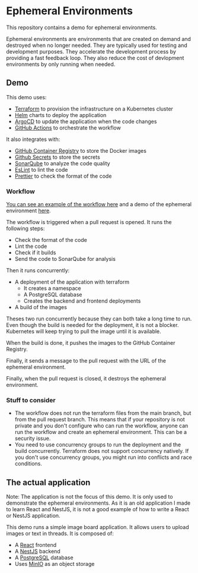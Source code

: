 # Ephemeral Environments

This repository contains a demo for ephemeral environments.

Ephemeral environments are environments that are created on demand and destroyed when no longer needed. They are typically used for testing and development purposes. They accelerate the development process by providing a fast feedback loop. They also reduce the cost of devlopment environments by only running when needed.

## Demo

This demo uses:

- [Terraform](https://www.terraform.io/) to provision the infrastructure on a Kubernetes cluster
- [Helm](https://helm.sh/) charts to deploy the application
- [ArgoCD](https://argoproj.github.io/cd/) to update the application when the code changes
- [GitHub Actions](https://docs.github.com/actions) to orchestrate the workflow

It also integrates with:

- [GitHub Container Registry](https://docs.github.com/packages/working-with-a-github-packages-registry/working-with-the-container-registry) to store the Docker images
- [Github Secrets](https://docs.github.com/actions/security-guides/using-secrets-in-github-actions) to store the secrets
- [SonarQube](https://www.sonarqube.org/) to analyze the code quality
- [EsLint](https://eslint.org/) to lint the code
- [Prettier](https://prettier.io/) to check the format of the code

### Workflow

[You can see an example of the workflow here](https://github.com/mmoreiradj/pilot-image-board/actions/runs/7548649007) and a demo of the ephemeral environment [here](https://github.com/mmoreiradj/pilot-image-board/pull/8).

The workflow is triggered when a pull request is opened. It runs the following steps:

- Check the format of the code
- Lint the code
- Check if it builds
- Send the code to SonarQube for analysis

Then it runs concurrently:

- A deployment of the application with terraform
  - It creates a namespace
  - A PostgreSQL database
  - Creates the backend and frontend deployments
- A build of the images

Theses two run concurrently because they can both take a long time to run. Even though the build is needed for the deployment, it is not a blocker. Kubernetes will keep trying to pull the image until it is available.

When the build is done, it pushes the images to the GitHub Container Registry.

Finally, it sends a message to the pull request with the URL of the ephemeral environment.

Finally, when the pull request is closed, it destroys the ephemeral environment.

### Stuff to consider

- The workflow does not run the terraform files from the main branch, but from the pull request branch. This means that if your repository is not private and you don't configure who can run the workflow, anyone can run the workflow and create an ephemeral environment. This can be a security issue.
- You need to use concurrency groups to run the deployment and the build concurrently. Terraform does not support concurrency natively. If you don't use concurrency groups, you might run into conflicts and race conditions.

## The actual application

Note: The application is not the focus of this demo. It is only used to demonstrate the ephemeral environments. As it is an old application I made to learn React and NestJS, it is not a good example of how to write a React or NestJS application.

This demo runs a simple image board application. It allows users to upload images or text in threads. It is composed of:

- A [React](https://reactjs.org/) frontend
- A [NestJS](https://nestjs.com/) backend
- A [PostgreSQL](https://www.postgresql.org/) database
- Uses [MinIO](https://min.io/) as an object storage
